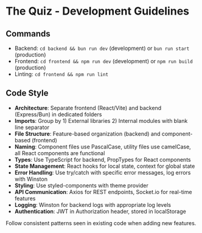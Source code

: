 # The Quiz - Development Guidelines

## Commands
- Backend: `cd backend && bun run dev` (development) or `bun run start` (production)
- Frontend: `cd frontend && npm run dev` (development) or `npm run build` (production)
- Linting: `cd frontend && npm run lint`

## Code Style
- **Architecture**: Separate frontend (React/Vite) and backend (Express/Bun) in dedicated folders
- **Imports**: Group by 1) External libraries 2) Internal modules with blank line separator
- **File Structure**: Feature-based organization (backend) and component-based (frontend)
- **Naming**: Component files use PascalCase, utility files use camelCase, all React components are functional
- **Types**: Use TypeScript for backend, PropTypes for React components
- **State Management**: React hooks for local state, context for global state
- **Error Handling**: Use try/catch with specific error messages, log errors with Winston
- **Styling**: Use styled-components with theme provider
- **API Communication**: Axios for REST endpoints, Socket.io for real-time features
- **Logging**: Winston for backend logs with appropriate log levels
- **Authentication**: JWT in Authorization header, stored in localStorage

Follow consistent patterns seen in existing code when adding new features.